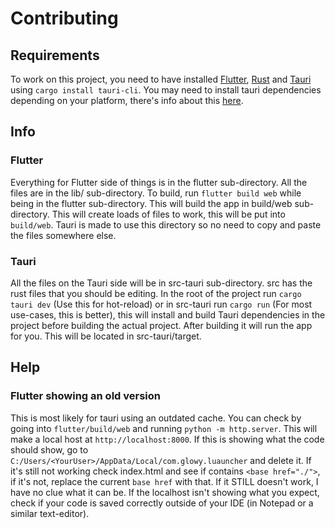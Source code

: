 # Contributing
## Requirements
To work on this project, you need to have installed [Flutter](https://docs.flutter.dev/get-started/install?_gl=1*h6bu5u*_ga*MTg5MDAyODE1OS4xNzUzMTgwMzIy*_ga_04YGWK0175*czE3NTMzNTExMjYkbzIkZzAkdDE3NTMzNTExMjYkajYwJGwwJGgw), [Rust](https://www.rust-lang.org/learn/get-started) and [Tauri](https://v2.tauri.app/) using `cargo install tauri-cli`. You may need to install tauri dependencies depending on your platform, there's info about this [here](https://v1.tauri.app/v1/guides/getting-started/prerequisites).

## Info
### Flutter
Everything for Flutter side of things is in the flutter sub-directory. All the files are in the lib/ sub-directory. To build, run `flutter build web` while being in the flutter sub-directory. This will build the app in build/web sub-directory. This will create loads of files to work, this will be put into `build/web`. Tauri is made to use this directory so no need to copy and paste the files somewhere else.

### Tauri
All the files on the Tauri side will be in src-tauri sub-directory. src has the rust files that you should be editing. In the root of the project run `cargo tauri dev` (Use this for hot-reload) or in src-tauri run `cargo run` (For most use-cases, this is better), this will install and build Tauri dependencies in the project before building the actual project. After building it will run the app for you. This will be located in src-tauri/target.

## Help
### Flutter showing an old version
This is most likely for tauri using an outdated cache. You can check by going into `flutter/build/web` and running `python -m http.server`. This will make a local host at `http://localhost:8000`. If this is showing what the code should show, go to `C:/Users/<YourUser>/AppData/Local/com.glowy.luauncher` and delete it. If it's still not working check index.html and see if contains `<base href="./">`, if it's not, replace the current `base href` with that. If it STILL doesn't work, I have no clue what it can be. If the localhost isn't showing what you expect, check if your code is saved correctly outside of your IDE (in Notepad or a similar text-editor).
